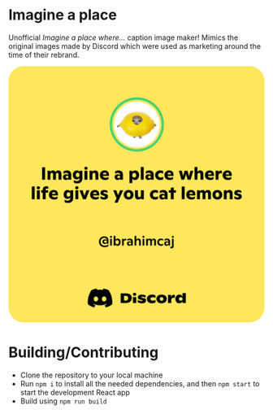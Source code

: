 # Imagine a place
Unofficial *Imagine a place where...* caption image maker! Mimics the original images made by Discord which were used as marketing around the time of their rebrand.

![Lemon Cat](./imagine.png)

# Building/Contributing
- Clone the repository to your local machine
- Run `npm i` to install all the needed dependencies, and then `npm start` to start the development React app
- Build using `npm run build`